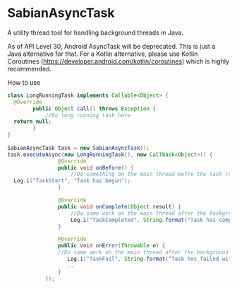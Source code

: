 # SabianAsyncTask
A utility thread tool for handling background threads in Java. 

As of API Level 30, Android AsyncTask will be deprecated. This is just a Java alternative for that. For a Kotlin alternative, please use Kotlin Coroutines (https://developer.android.com/kotlin/coroutines) which is highly recommended. 

How to use

```java
class LongRunningTask implements Callable<Object> {
  @Override
        public Object call() throws Exception {
            //Do long running task here
  return null;
        }
}
  
SabianAsyncTask task = new SabianAsyncTask();
task.executeAsync(new LongRunningTask(), new Callback<Object>() {
                @Override
                public void onBefore() {
                    //Do something on the main thread befre the task runs e.g Show progress
  Log.i("TaskStart", "Task has begun");
                }

                @Override
                public void onComplete(Object result) {
                    //Do some work on the main thread after the background thread completes
                    Log.i("TaskCompleted", String.format("Task has completed with result %s", r.toString());
                }

                @Override
                public void onError(Throwable e) {
                //Do some work on the main thread after the background thread fails or throws an exception
                   Log.i("TaskFail", String.format("Task has failed with error %s", e.getMessage());
                   ..
                }
            });
```
